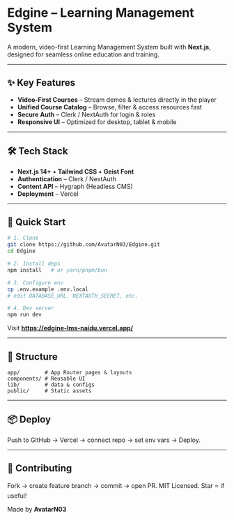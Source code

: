 # Edgine – Learning Management System

A modern, video-first Learning Management System built with **Next.js**, designed for seamless online education and training.

---

## ✨ Key Features
- **Video-First Courses** – Stream demos & lectures directly in the player  
- **Unified Course Catalog** – Browse, filter & access resources fast  
- **Secure Auth** – Clerk / NextAuth for login & roles   
- **Responsive UI** – Optimized for desktop, tablet & mobile  


---

## 🛠 Tech Stack
- **Next.js 14+** • **Tailwind CSS** • **Geist Font**
- **Authentication** – Clerk / NextAuth
- **Content API** – Hygraph (Headless CMS)
- **Deployment** – Vercel

---

## 🚀 Quick Start
```bash
# 1. Clone
git clone https://github.com/AvatarN03/Edgine.git
cd Edgine

# 2. Install deps
npm install   # or yarn/pnpm/bun

# 3. Configure env
cp .env.example .env.local
# edit DATABASE_URL, NEXTAUTH_SECRET, etc.

# 4. Dev server
npm run dev
```

Visit **https://edgine-lms-naidu.vercel.app/**

---

## 📁 Structure

```
app/        # App Router pages & layouts
components/ # Reusable UI
lib/        # data & configs
public/     # Static assets

```

---

## 📦 Deploy
Push to GitHub → Vercel → connect repo → set env vars → Deploy.

---

## 🤝 Contributing
Fork → create feature branch → commit → open PR. MIT Licensed. Star ⭐ if useful!

Made by **AvatarN03**